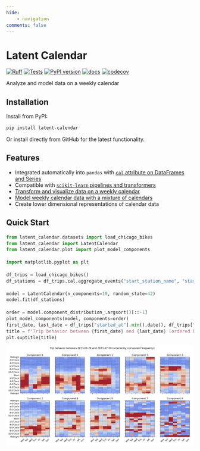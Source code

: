 ```yaml
---
hide:
    - navigation
comments: false
---
```

# Latent Calendar

[![Ruff](https://img.shields.io/endpoint?url=https://raw.githubusercontent.com/astral-sh/ruff/main/assets/badge/v2.json)](https://github.com/astral-sh/ruff)
[![Tests](https://github.com/williambdean/latent-calendar/actions/workflows/tests.yml/badge.svg)](https://github.com/williambdean/latent-calendar/actions/workflows/tests.yml)
[![PyPI version](https://badge.fury.io/py/latent-calendar.svg)](https://badge.fury.io/py/latent-calendar)
[![docs](https://github.com/williambdean/latent-calendar/actions/workflows/docs.yml/badge.svg)](https://williambdean.github.io/latent-calendar/)
[![codecov](https://codecov.io/gh/williambdean/latent-calendar/graph/badge.svg?token=WN7MMJPZ1S)](https://codecov.io/gh/williambdean/latent-calendar)

Analyze and model data on a weekly calendar

## Installation

Install from PyPI:

```bash
pip install latent-calendar
```

Or install directly from GitHub for the latest functionality.

## Features

- Integrated automatically into `pandas` with [`cal` attribute on DataFrames and Series](./modules/extensions.md)
- Compatible with [`scikit-learn` pipelines and transformers](./examples/model/sklearn-compat.md)
- [Transform and visualize data on a weekly calendar](./examples/cal-attribute.md)
- [Model weekly calendar data with a mixture of calendars](methodology.md)
- Create lower dimensional representations of calendar data


## Quick Start

```python
from latent_calendar.datasets import load_chicago_bikes
from latent_calendar import LatentCalendar
from latent_calendar.plot import plot_model_components

import matplotlib.pyplot as plt

df_trips = load_chicago_bikes()
df_stations = df_trips.cal.aggregate_events("start_station_name", "started_at", minutes=60)

model = LatentCalendar(n_components=10, random_state=42)
model.fit(df_stations)

order = model.component_distribution_.argsort()[::-1]
plot_model_components(model, components=order)
first_date, last_date = df_trips["started_at"].min().date(), df_trips["started_at"].max().date()
title = f"Trip behavior between {first_date} and {last_date} (ordered by component frequency)"
plt.suptitle(title)
```

![Quick Start](./images/quick-start.png)
